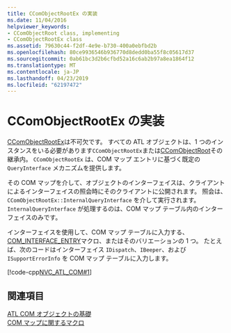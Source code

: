 ```yaml
---
title: CComObjectRootEx の実装
ms.date: 11/04/2016
helpviewer_keywords:
- CComObjectRoot class, implementing
- CComObjectRootEx class
ms.assetid: 79630c44-f2df-4e9e-b730-400a0ebfbd2b
ms.openlocfilehash: 80ce9936546b936770d8dedd0ba55f8c05617d37
ms.sourcegitcommit: 0ab61bc3d2b6cfbd52a16c6ab2b97a8ea1864f12
ms.translationtype: MT
ms.contentlocale: ja-JP
ms.lasthandoff: 04/23/2019
ms.locfileid: "62197472"
---
```

# <a name="implementing-ccomobjectrootex"></a>CComObjectRootEx の実装

[CComObjectRootEx](../atl/reference/ccomobjectrootex-class.md)は不可欠です。 すべての ATL オブジェクトは、1 つのインスタンスをいる必要があります`CComObjectRootEx`または[CComObjectRoot](../atl/reference/ccomobjectroot-class.md)その継承内。 `CComObjectRootEx` は、COM マップ エントリに基づく既定の `QueryInterface` メカニズムを提供します。

その COM マップを介して、オブジェクトのインターフェイスは、クライアントによるインターフェイスの照会時にそのクライアントに公開されます。 照会は、`CComObjectRootEx::InternalQueryInterface` を介して実行されます。 `InternalQueryInterface` が処理するのは、COM マップ テーブル内のインターフェイスのみです。

インターフェイスを使用して、COM マップ テーブルに入力する、 [COM_INTERFACE_ENTRY](reference/com-interface-entry-macros.md#com_interface_entry)マクロ、またはそのバリエーションの 1 つ。 たとえば、次のコードはインターフェイス `IDispatch`、`IBeeper`、および `ISupportErrorInfo` を COM マップ テーブルに入力します。

[!code-cpp[NVC_ATL_COM#1](../atl/codesnippet/cpp/implementing-ccomobjectrootex_1.h)]

## <a name="see-also"></a>関連項目

[ATL COM オブジェクトの基礎](../atl/fundamentals-of-atl-com-objects.md)<br/>
[COM マップに関するマクロ](../atl/reference/com-map-macros.md)
